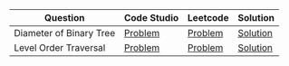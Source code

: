 | Question                | Code Studio                                                        | Leetcode                                                                   | Solution                              |
| ----------------------- | ------------------------------------------------------------------ | -------------------------------------------------------------------------- | ------------------------------------- |
| Diameter of Binary Tree | [Problem](https://www.codingninjas.com/codestudio/problems/920552) | [Problem](https://leetcode.com/problems/diameter-of-binary-tree)           | [Solution](DiameterOfBinaryTree.java) |
| Level Order Traversal   | [Problem](https://www.codingninjas.com/codestudio/problems/796002) | [Problem](https://leetcode.com/problems/binary-tree-level-order-traversal) | [Solution](LevelOrderTraversal.java)  |
